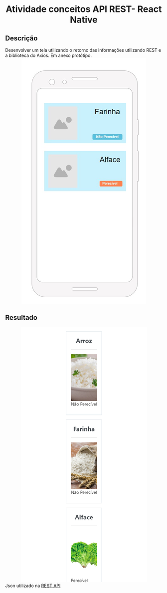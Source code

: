 <h1 align="center"> Atividade conceitos API REST- React Native </h1>
<h2> Descrição </h2>
Desenvolver um tela utilizando o retorno das informações utilizando REST e a biblioteca do Axios. Em anexo protótipo.
<div align="center">
    <img src="./github/prototipo.jpg"/>
</div>
<h2> Resultado </h2>
<div align="center">
    <img src="./github/alimentos.png" />
</div>
Json utilizado na <a href="https://github.com/Marioantonio340/ReactTrabalho/blob/Atividade-conceitos-API-REST--React-Native/github/db.json">REST API</a>

